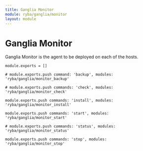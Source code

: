 ```yaml
---
title: Ganglia Monitor
module: ryba/ganglia/monitor
layout: module
---
```


# Ganglia Monitor

Ganglia Monitor is the agent to be deployed on each of the hosts.

    module.exports = []

    # module.exports.push command: 'backup', modules: 'ryba/ganglia/monitor_backup'

    # module.exports.push commands: 'check', modules: 'ryba/ganglia/monitor_check'

    module.exports.push commands: 'install', modules: 'ryba/ganglia/monitor_install'

    module.exports.push commands: 'start', modules: 'ryba/ganglia/monitor_start'

    # module.exports.push commands: 'status', modules: 'ryba/ganglia/monitor_status'

    module.exports.push commands: 'stop', modules: 'ryba/ganglia/monitor_stop'





